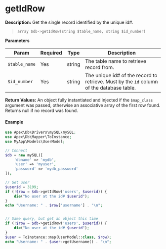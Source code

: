 
# getIdRow

**Description:** Get the single record identified by the unique id#.

> `array $db->getIdRow(string $table_name, string $id_number)`


**Parameters**

Param | Required | Type | Description
------------- |------------- |------------- |------------- 
`$table_name` | Yes | string | The table name to retrieve record from.
`$id_number` | Yes | string | The unique id# of the record to retrieve.  Must by the `id` column of the database table.


**Return Values:** An object fully instantiated and injected if the `$map_class` argument was passed, otherwise an associative array of the first row found.  Returns null if no record was found.


#### Example

~~~php
use Apex\Db\Drivers\mySQL\mySQL;
use Apex\Db\Mapper\ToInstance;
use MyApp\Models\UserModel;

// Connect
$db = new mySQL([
    'dbname' => 'mydb', 
    'user' => 'myuser', 
    'password' => 'mydb_password'
]);

// Get user
$userid = 3199;
if (!$row = $db->getIdRow('users', $userid)) { 
    die("No user at the id# $userid");
}
echo "Username: " . $row['username'] . "\n";


// Same query, but get an object this time
if (!$row = $db->getIdRow('users', $userid)) { 
    die("No user at the id# $userid");
}
$user = ToInstance::map(UserModel::class, $row);
echo "Username: " . $user->getUsername() . "\n";
~~~

